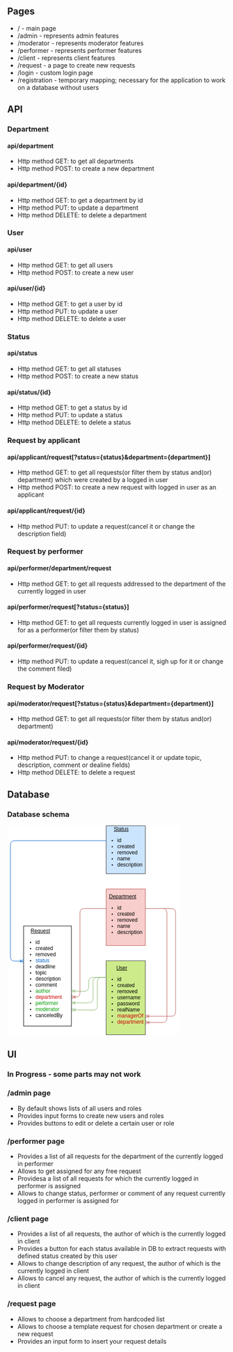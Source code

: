 ## Pages
* / - main page
* /admin - represents admin features
* /moderator - represents moderator features
* /performer - represents performer features
* /client - represents client features
* /request - a page to create new requests
* /login - custom login page
* /registration - temporary mapping; necessary for the application to work on a database without users
 ## API
 ### Department
#### api/department
* Http method GET: to get all departments
* Http method POST: to create a new department
#### api/department/{id}
* Http method GET: to get a department by id
* Http method PUT: to update a department
* Http method DELETE: to delete a department
 ### User
#### api/user
* Http method GET: to get all users
* Http method POST: to create a new user
#### api/user/{id}
* Http method GET: to get a user by id
* Http method PUT: to update a user
* Http method DELETE: to delete a user
### Status
#### api/status
* Http method GET: to get all statuses
* Http method POST: to create a new status
#### api/status/{id}
* Http method GET: to get a status by id
* Http method PUT: to update a status
* Http method DELETE: to delete a status
### Request by applicant
#### api/applicant/request[?status={status}&department={department}]
* Http method GET: to get all requests(or filter them by status and(or) department) which were created by a logged in user 
* Http method POST: to create a new request with logged in user as an applicant
#### api/applicant/request/{id}
* Http method PUT: to update a request(cancel it or change the description field)
### Request by performer
#### api/performer/department/request
* Http method GET: to get all requests addressed to the department of the currently logged in user
#### api/performer/request[?status={status}]
* Http method GET: to get all requests currently logged in user is assigned for as a performer(or filter them by status)
#### api/performer/request/{id}
* Http method PUT: to update a request(cancel it, sigh up for it or change the comment filed) 
### Request by Moderator
#### api/moderator/request[?status={status}&department={department}]
* Http method GET: to get all requests(or filter them by status and(or) department) 
#### api/moderator/request/{id}
* Http method PUT: to change a request(cancel it or update topic, description, comment or dealine fields)
* Http method DELETE: to delete a request

 ## Database
### Database schema
![Database schema](images/DB_schema_postgre.png)
 ## UI
 ### In Progress - some parts may not work
### /admin page
* By default shows lists of all users and roles
* Provides input forms to create  new users and roles
* Provides buttons to edit or delete a certain user or role
### /performer page
* Provides a list of all requests for the department of the currently logged in performer
* Allows to get assigned for any free request
* Providesa a list of all requests for which the currently logged in performer is assigned
* Allows to change status, performer or comment of any request currently logged in performer is assigned for
### /client page
* Provides a list of all requests, the author of which is the currently logged in client
* Provides a button for each status available in DB to extract requests with defined status created by this user
* Allows to change description of any request, the author of which is the currently logged in client
* Allows to cancel any request, the author of which is the currently logged in client
### /request page
* Allows to choose a department from hardcoded list
* Allows to choose a template request for chosen department or create a new request
* Provides an input form to insert your request details
